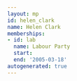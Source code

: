 ```yaml
---
layout: mp
id: helen_clark
name: Helen Clark
memberships:
- id: lab
  name: Labour Party
  start: 
  end: '2005-03-18'
autogenerated: true
---
```

